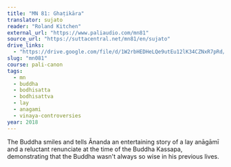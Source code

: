 ```yaml
---
title: "MN 81: Ghaṭikāra"
translator: sujato
reader: "Roland Kitchen"
external_url: "https://www.paliaudio.com/mn81"
source_url: "https://suttacentral.net/mn81/en/sujato"
drive_links:
  - "https://drive.google.com/file/d/1W2rbHEDHeLQe9utEu12lK34CZNxR7pRd/view?usp=drivesdk"
slug: "mn081"
course: pali-canon
tags:
  - mn
  - buddha
  - bodhisatta
  - bodhisattva
  - lay
  - anagami
  - vinaya-controversies
year: 2018
---
```


The Buddha smiles and tells Ānanda an entertaining story of a lay anāgāmī and a reluctant renunciate at the time of the Buddha Kassapa, demonstrating that the Buddha wasn't always so wise in his previous lives.

